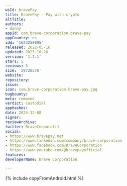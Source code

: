 ```yaml
---
wsId: bravePay
title: BravePay - Pay with crypto
altTitle: 
authors:
- danny
appId: com.brave-corporation.brave-pay
appCountry: es
idd: '1623258095'
released: 2022-05-16
updated: 2023-10-26
version: '1.7.1'
stars: 5
reviews: 5
size: '29720576'
website: 
repository: 
issue: 
icon: com.brave-corporation.brave-pay.jpg
bugbounty: 
meta: removed
verdict: custodial
appHashes: 
date: 2024-12-08
signer: 
reviewArchive: 
twitter: BraveCorporati1
social:
- https://www.bravepay.net
- https://www.linkedin.com/company/brave-corporation
- https://www.facebook.com/BraveCorporation
- https://www.youtube.com/@bravepayofficial
features: 
developerName: Brave Corporation

---
```


{% include copyFromAndroid.html %}
